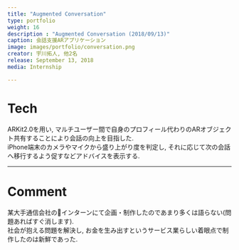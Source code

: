 ```yaml
---
title: "Augmented Conversation"
type: portfolio
weight: 16
description : "Augmented Conversation (2018/09/13)"
caption: 会話支援ARアプリケーション
image: images/portfolio/conversation.png
creator: 宇川拓人, 他2名
release: September 13, 2018
media: Internship

---
```

# Tech
ARKit2.0を用い, マルチユーザー間で自身のプロフィール代わりのARオブジェクト共有することにより会話の向上を目指した.  <br>
iPhone端末のカメラやマイクから盛り上がり度を判定し, それに応じて次の会話へ移行するよう促すなどアドバイスを表示する. <br>

---
# Comment
某大手通信会社のインターンにて企画・制作したのであまり多くは語らない(問題あればすぐ消します). <br>
社会が抱える問題を解決し, お金を生み出すというサービス業らしい着眼点で制作したのは新鮮であった. <br>

